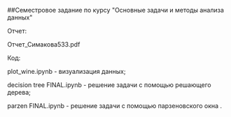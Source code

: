 ##Семестровое задание по курсу "Основные задачи и методы анализа данных"

Отчет:

Отчет_Симакова533.pdf


Код:

plot\_wine.ipynb - визуализация данных;

decision tree FINAL.ipynb  - решение задачи с помощью решающего дерева;

parzen FINAL.ipynb - решение задачи с помощью парзеновского окна .
